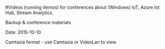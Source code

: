#Videos (running demos) for conferences about (Windows) IoT, Azure Iot Hub, Stream Analytics. 

Backup & conference materials

Date: 2015-10-10

Camtasia format - use Camtasia or VideoLan to view.

